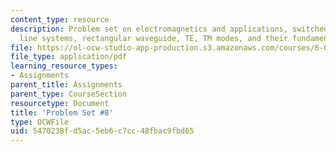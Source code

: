 ```yaml
---
content_type: resource
description: Problem set on electromagnetics and applications, switched transmission
  line systems, rectangular waveguide, TE, TM modes, and their fundamental shapes.
file: https://ol-ocw-studio-app-production.s3.amazonaws.com/courses/6-013-electromagnetics-and-applications-fall-2005/5470238fd5ac5eb6c7cc48fbac9fbd65_ps8.pdf
file_type: application/pdf
learning_resource_types:
- Assignments
parent_title: Assignments
parent_type: CourseSection
resourcetype: Document
title: 'Problem Set #8'
type: OCWFile
uid: 5470238f-d5ac-5eb6-c7cc-48fbac9fbd65
---
```

